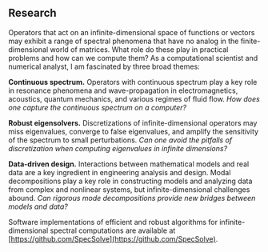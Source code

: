 ## Research

Operators that act on an infinite-dimensional space of functions or vectors may exhibit a range of spectral phenomena that have no analog in the finite-dimensional world of matrices. What role do these play in practical problems and how can we compute them? As a computational scientist and numerical analyst, I am fascinated by three broad themes:

**Continuous spectrum.** Operators with continuous spectrum play a key role in resonance phenomena and wave-propagation in electromagnetics, acoustics, quantum mechanics, and various
 regimes of fluid flow. _How does one capture the continuous spectrum on a computer?_

**Robust eigensolvers.** Discretizations of infinite-dimensional operators may miss eigenvalues,
 converge to false eigenvalues, and amplify the sensitivity of the spectrum to small perturbations.
 _Can one avoid the pitfalls of discretization when computing eigenvalues in infinite dimensions?_
 
**Data-driven design.** Interactions between mathematical models and real data are a key ingredient in engineering analysis and design. Modal decompositions play a key role in constructing
 models and analyzing data from complex and nonlinear systems, but infinite-dimensional challenges abound. _Can rigorous mode decompositions provide new bridges between models and data?_

Software implementations of efficient and robust algorithms for infinite-dimensional spectral computations are available at [https://github.com/SpecSolve](https://github.com/SpecSolve).
